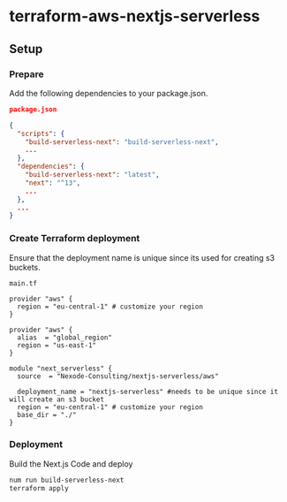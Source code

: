# terraform-aws-nextjs-serverless


## Setup

### Prepare 

Add the following dependencies to your package.json.

```json
package.json

{
  "scripts": {
    "build-serverless-next": "build-serverless-next",
    ...
  },
  "dependencies": {
    "build-serverless-next": "latest",
    "next": "^13",
    ...
  },
  ...
}
```
### Create Terraform deployment

Ensure that the deployment name is unique since its used for creating s3 buckets.


```
main.tf

provider "aws" {
  region = "eu-central-1" # customize your region
}

provider "aws" {
  alias  = "global_region"
  region = "us-east-1"
}

module "next_serverless" {
  source  = "Nexode-Consulting/nextjs-serverless/aws"

  deployment_name = "nextjs-serverless" #needs to be unique since it will create an s3 bucket
  region = "eu-central-1" # customize your region
  base_dir = "./"
}
```

### Deployment
Build the Next.js Code and deploy
```bash
num run build-serverless-next
terraform apply
```